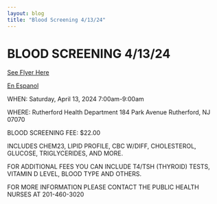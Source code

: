 ```yaml
---
layout: blog
title: "Blood Screening 4/13/24"
---
```


# BLOOD SCREENING 4/13/24

[See Flyer Here](https://storage.googleapis.com/static.rutherford-nj.com/health/posts/Blood%20Screening%20Flyer%2004.13.24.pdf)

[En Espanol](https://storage.googleapis.com/static.rutherford-nj.com/health/posts/Blood%20Screening%20Flyer%20Spanish%2004.13.24.pdf)

WHEN: Saturday, April 13, 2024 7:00am-9:00am

WHERE: Rutherford Health Department 184 Park Avenue Rutherford, NJ 07070

BLOOD SCREENING FEE: $22.00

INCLUDES CHEM23, LIPID PROFILE, CBC W/DIFF, CHOLESTEROL, GLUCOSE, TRIGLYCERIDES, AND MORE.

FOR ADDITIONAL FEES YOU CAN INCLUDE T4/TSH (THYROID) TESTS, VITAMIN D LEVEL, BLOOD TYPE AND OTHERS.

FOR MORE INFORMATION PLEASE CONTACT THE PUBLIC HEALTH NURSES AT 201-460-3020
